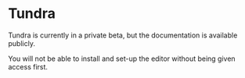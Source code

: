 # Tundra

Tundra is currently in a private beta, but the documentation is available publicly.

You will not be able to install and set-up the editor without being given access first.
